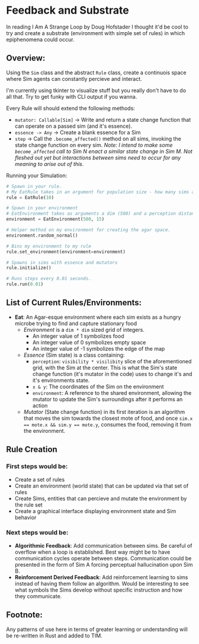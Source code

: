 # Feedback and Substrate

In reading I Am A Strange Loop by Doug Hofstader I thought it'd be cool to try and create a substrate (environment with simple set of rules) in which epiphenomena could occur. 

## Overview:  

Using the `Sim` class and the abstract `Rule` class, create a continuois space where Sim agents can constantly percieve and interact.

I'm currently using tkinter to visualize stuff but you really don't have to do all that. Try to get funky with CLI output if you wanna.

Every Rule will should extend the following methods:
  - `mutator: Callable[Sim]` -> Write and return a state change function that can operate on a passed sim (and it's essence).
  - `essence -> Any` -> Create a blank essence for a Sim
  - `step` -> Call the `.become_affected()` method on all sims, invoking the state change function on every sim. _Note: I intend to make some `become_affected` call to Sim N enact a similar state change in Sim M. Not fleshed out yet but interactions between sims need to occur for any meaning to arise out of this_.

Running your Simulation:  

```python
# Spawn in your rule.
# My EatRule takes in an argument for population size - how many sims are spawned
rule = EatRule(10)

# Spawn in your environment
# EatEnvironment takes as arguments a dim (500) and a perception distance - eg how much agar space the Sim can see in every direction
environment = EatEnvironment(500, 15)

# Helper method on my environment for creating the agar space.
environment.random_normal()

# Bins my environment to my rule
rule.set_environment(environment=environment)

# Spawns in sims with essence and mutators
rule.initialize()

# Runs steps every 0.01 seconds.
rule.run(0.01)
```
  

## List of Current Rules/Environments:
  - **Eat**: An Agar-esque environment where each sim exists as a hungry microbe trying to find and capture stationary food
    - _Environment_ is a `dim * dim` sized grid of integers.
      - An integer value of 1 symbolizes food
      - An integer value of 0 symbolizes empty space
      - An integer value of -1 symbolizes the edge of the map
    - _Essence_ (Sim state) is a class containing:
      - `perception`: `visibility * visilibity` slice of the aforementioned grid, with the Sim at the center. This is what the Sim's state change function (it's mutator in the code) uses to change it's and it's environments state.
      - `x & y`: The coordinates of the Sim on the environment
      - `environment`: A reference to the shared environment, allowing the mutator to update the Sim's surroundings after it performs an action
    - _Mutator_ (State change function) in its first iteration is an algorithm that moves the sim towards the closest mote of food, and once `sim.x == mote.x && sim.y == mote.y`, consumes the food, removing it from the environment.

## Rule Creation

### First steps would be:  
 - Create a set of rules
 - Create an environment (world state) that can be updated via that set of rules
 - Create Sims, entities that can percieve and mutate the environment by the rule set
 - Create a graphical interface displaying environment state and Sim behavior

### Next steps would be:  
 - **Algorithmic Feedback**: Add communication between sims. Be careful of overflow when a loop is established. Best way might be to have communication cycles operate between steps. Communication could be presented in the form of Sim A forcing perceptual hallucination upon Sim B. 
 - **Reinforcement Derived Feedback**: Add reinforcement learning to sims instead of having them follow an algorithm. Would be interesting to see what symbols the Sims develop without specific instruction and how they communicate.

## Footnote:  

Any patterns of use here in terms of greater learning or understanding will be re-written in Rust and added to TIM.